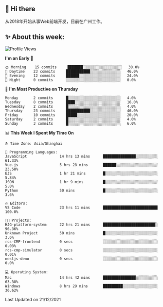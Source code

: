 ## 👋 Hi there

从2018年开始从事Web前端开发，目前在广州工作。

<!--![](https://github-readme-stats.vercel.app/api?username=fxpixels&theme=graywhite&hide_border=true)
![](https://github-readme-stats.vercel.app/api/top-langs/?username=fxpixels&hide_border=true&layout=compact)
-->
<!--
<img src="https://github-readme-stats.vercel.app/api?username=fxpixels&theme=graywhite&hide_border=true" width="500" alt=""/>
<img src="https://github-readme-stats.vercel.app/api/top-langs/?username=fxpixels&hide_border=true&layout=compact" width="300" alt=""/>
-->
## ✨ About this week:
<!--START_SECTION:waka-->
![Profile Views](http://img.shields.io/badge/Profile%20Views-6-blue)

**I'm an Early 🐤** 

```text
🌞 Morning    15 commits     ███████░░░░░░░░░░░░░░░░░░   30.0% 
🌆 Daytime    23 commits     ███████████░░░░░░░░░░░░░░   46.0% 
🌃 Evening    12 commits     ██████░░░░░░░░░░░░░░░░░░░   24.0% 
🌙 Night      0 commits      ░░░░░░░░░░░░░░░░░░░░░░░░░   0.0%

```
📅 **I'm Most Productive on Thursday** 

```text
Monday       2 commits      █░░░░░░░░░░░░░░░░░░░░░░░░   4.0% 
Tuesday      8 commits      ████░░░░░░░░░░░░░░░░░░░░░   16.0% 
Wednesday    2 commits      █░░░░░░░░░░░░░░░░░░░░░░░░   4.0% 
Thursday     23 commits     ███████████░░░░░░░░░░░░░░   46.0% 
Friday       10 commits     █████░░░░░░░░░░░░░░░░░░░░   20.0% 
Saturday     2 commits      █░░░░░░░░░░░░░░░░░░░░░░░░   4.0% 
Sunday       3 commits      █░░░░░░░░░░░░░░░░░░░░░░░░   6.0%

```


📊 **This Week I Spent My Time On** 

```text
⌚︎ Time Zone: Asia/Shanghai

💬 Programming Languages: 
JavaScript               14 hrs 13 mins      ███████████████░░░░░░░░░░   61.33% 
Vue.js                   5 hrs 28 mins       ██████░░░░░░░░░░░░░░░░░░░   23.58% 
EJS                      1 hr 21 mins        █░░░░░░░░░░░░░░░░░░░░░░░░   5.84% 
JSON                     1 hr 9 mins         █░░░░░░░░░░░░░░░░░░░░░░░░   5.0% 
Python                   50 mins             █░░░░░░░░░░░░░░░░░░░░░░░░   3.6%

🔥 Editors: 
VS Code                  23 hrs 11 mins      █████████████████████████   100.0%

🐱‍💻 Projects: 
HJG-platform-system      22 hrs 21 mins      ████████████████████████░   96.36% 
Unknown Project          50 mins             █░░░░░░░░░░░░░░░░░░░░░░░░   3.6% 
rcs-CMP-frontend         0 secs              ░░░░░░░░░░░░░░░░░░░░░░░░░   0.03% 
rcs-cmp-simulator        0 secs              ░░░░░░░░░░░░░░░░░░░░░░░░░   0.01% 
nestjs-demo              0 secs              ░░░░░░░░░░░░░░░░░░░░░░░░░   0.0%

💻 Operating System: 
Mac                      14 hrs 42 mins      ███████████████░░░░░░░░░░   63.38% 
Windows                  8 hrs 29 mins       █████████░░░░░░░░░░░░░░░░   36.62%

```


 Last Updated on 21/12/2021
<!--END_SECTION:waka-->

<!-- ![Visitor Badge](https://visitor-badge.laobi.icu/badge?page_id=fxpixels) -->

<!--
**FxPixels/FxPixels** is a ✨ _special_ ✨ repository because its `README.md` (this file) appears on your GitHub profile.

Here are some ideas to get you started:

- 🔭 I’m currently working on ...
- 🌱 I’m currently learning ...
- 👯 I’m looking to collaborate on ...
- 🤔 I’m looking for help with ...
- 💬 Ask me about ...
- 📫 How to reach me: ...
- 😄 Pronouns: ...
- ⚡ Fun fact: ...
-->
